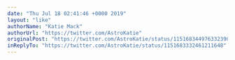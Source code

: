 ```yaml
---
date: "Thu Jul 18 02:41:46 +0000 2019"
layout: "like"
authorName: "Katie Mack"
authorUrl: "https://twitter.com/AstroKatie"
originalPost: "https://twitter.com/AstroKatie/status/1151683449763323904"
inReplyTo: "https://twitter.com/AstroKatie/status/1151683332461211648"
---
```

